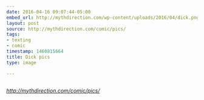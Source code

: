 ```yaml
---
date: 2016-04-16 09:07:44-05:00
embed_url: http://mythdirection.com/wp-content/uploads/2016/04/dick.png
layout: post
source: http://mythdirection.com/comic/pics/
tags:
- texting
- comic
timestamp: 1460815664
title: Dick pics
type: image

---
```

<img src="http://mythdirection.com/wp-content/uploads/2016/04/dick.png" alt="" />

<cite>http://mythdirection.com/comic/pics/</cite>

